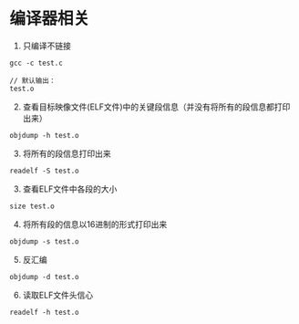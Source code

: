 # 编译器相关

1. 只编译不链接

```
gcc -c test.c

// 默认输出：
test.o
```

2. 查看目标映像文件(ELF文件)中的关键段信息（并没有将所有的段信息都打印出来）

```
objdump -h test.o

```
3. 将所有的段信息打印出来

```
readelf -S test.o
```


3. 查看ELF文件中各段的大小

```
size test.o
```

4. 将所有段的信息以16进制的形式打印出来

```
objdump -s test.o
```

5. 反汇编

```
objdump -d test.o
```

6. 读取ELF文件头信心

```
readelf -h test.o
```